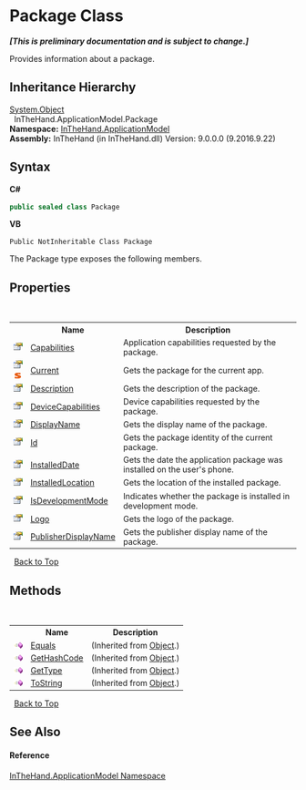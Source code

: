 # Package Class
 _**\[This is preliminary documentation and is subject to change.\]**_

Provides information about a package.


## Inheritance Hierarchy
<a href="http://msdn2.microsoft.com/en-us/library/e5kfa45b" target="_blank">System.Object</a><br />&nbsp;&nbsp;InTheHand.ApplicationModel.Package<br />
**Namespace:**&nbsp;<a href="N_InTheHand_ApplicationModel">InTheHand.ApplicationModel</a><br />**Assembly:**&nbsp;InTheHand (in InTheHand.dll) Version: 9.0.0.0 (9.2016.9.22)

## Syntax

**C#**<br />
``` C#
public sealed class Package
```

**VB**<br />
``` VB
Public NotInheritable Class Package
```

The Package type exposes the following members.


## Properties
&nbsp;<table><tr><th></th><th>Name</th><th>Description</th></tr><tr><td>![Public property](media/pubproperty.gif "Public property")</td><td><a href="P_InTheHand_ApplicationModel_Package_Capabilities">Capabilities</a></td><td>
Application capabilities requested by the package.</td></tr><tr><td>![Public property](media/pubproperty.gif "Public property")![Static member](media/static.gif "Static member")</td><td><a href="P_InTheHand_ApplicationModel_Package_Current">Current</a></td><td>
Gets the package for the current app.</td></tr><tr><td>![Public property](media/pubproperty.gif "Public property")</td><td><a href="P_InTheHand_ApplicationModel_Package_Description">Description</a></td><td>
Gets the description of the package.</td></tr><tr><td>![Public property](media/pubproperty.gif "Public property")</td><td><a href="P_InTheHand_ApplicationModel_Package_DeviceCapabilities">DeviceCapabilities</a></td><td>
Device capabilities requested by the package.</td></tr><tr><td>![Public property](media/pubproperty.gif "Public property")</td><td><a href="P_InTheHand_ApplicationModel_Package_DisplayName">DisplayName</a></td><td>
Gets the display name of the package.</td></tr><tr><td>![Public property](media/pubproperty.gif "Public property")</td><td><a href="P_InTheHand_ApplicationModel_Package_Id">Id</a></td><td>
Gets the package identity of the current package.</td></tr><tr><td>![Public property](media/pubproperty.gif "Public property")</td><td><a href="P_InTheHand_ApplicationModel_Package_InstalledDate">InstalledDate</a></td><td>
Gets the date the application package was installed on the user's phone.</td></tr><tr><td>![Public property](media/pubproperty.gif "Public property")</td><td><a href="P_InTheHand_ApplicationModel_Package_InstalledLocation">InstalledLocation</a></td><td>
Gets the location of the installed package.</td></tr><tr><td>![Public property](media/pubproperty.gif "Public property")</td><td><a href="P_InTheHand_ApplicationModel_Package_IsDevelopmentMode">IsDevelopmentMode</a></td><td>
Indicates whether the package is installed in development mode.</td></tr><tr><td>![Public property](media/pubproperty.gif "Public property")</td><td><a href="P_InTheHand_ApplicationModel_Package_Logo">Logo</a></td><td>
Gets the logo of the package.</td></tr><tr><td>![Public property](media/pubproperty.gif "Public property")</td><td><a href="P_InTheHand_ApplicationModel_Package_PublisherDisplayName">PublisherDisplayName</a></td><td>
Gets the publisher display name of the package.</td></tr></table>&nbsp;
<a href="#package-class">Back to Top</a>

## Methods
&nbsp;<table><tr><th></th><th>Name</th><th>Description</th></tr><tr><td>![Public method](media/pubmethod.gif "Public method")</td><td><a href="http://msdn2.microsoft.com/en-us/library/bsc2ak47" target="_blank">Equals</a></td><td> (Inherited from <a href="http://msdn2.microsoft.com/en-us/library/e5kfa45b" target="_blank">Object</a>.)</td></tr><tr><td>![Public method](media/pubmethod.gif "Public method")</td><td><a href="http://msdn2.microsoft.com/en-us/library/zdee4b3y" target="_blank">GetHashCode</a></td><td> (Inherited from <a href="http://msdn2.microsoft.com/en-us/library/e5kfa45b" target="_blank">Object</a>.)</td></tr><tr><td>![Public method](media/pubmethod.gif "Public method")</td><td><a href="http://msdn2.microsoft.com/en-us/library/dfwy45w9" target="_blank">GetType</a></td><td> (Inherited from <a href="http://msdn2.microsoft.com/en-us/library/e5kfa45b" target="_blank">Object</a>.)</td></tr><tr><td>![Public method](media/pubmethod.gif "Public method")</td><td><a href="http://msdn2.microsoft.com/en-us/library/7bxwbwt2" target="_blank">ToString</a></td><td> (Inherited from <a href="http://msdn2.microsoft.com/en-us/library/e5kfa45b" target="_blank">Object</a>.)</td></tr></table>&nbsp;
<a href="#package-class">Back to Top</a>

## See Also


#### Reference
<a href="N_InTheHand_ApplicationModel">InTheHand.ApplicationModel Namespace</a><br />